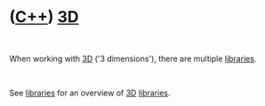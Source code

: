 



 

 

 

 

 

([C++](Cpp.md)) [3D](Cpp3d.md)
================================

 

When working with [3D](Cpp3d.md) ('3 dimensions'), there are multiple
[libraries](CppLibrary.md).

 

See [libraries](CppLibrary.md) for an overview of [3D](Cpp3d.md)
[libraries](CppLibrary.md).

 

 

 

 

 





 



